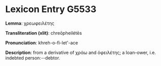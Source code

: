 # Lexicon Entry G5533

**Lemma**: χρεωφειλέτης

**Transliteration (xlit)**: chreōpheilétēs

**Pronunciation**: khreh-o-fi-let'-ace

**Description**:
from a derivative of χράω and ὀφειλέτης; a loan-ower, i.e. indebted person:--debtor.
